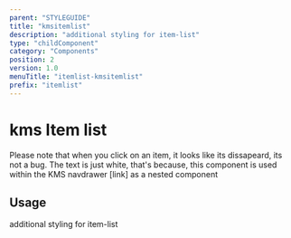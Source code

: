 ```yaml
---
parent: "STYLEGUIDE"
title: "kmsitemlist"
description: "additional styling for item-list"
type: "childComponent"
category: "Components"
position: 2
version: 1.0
menuTitle: "itemlist-kmsitemlist"
prefix: "itemlist"
---
```


# kms Item list
Please note that when you click on an item, it looks like its dissapeard, its not a bug. The text is just white, that's because, this component is used within the KMS navdrawer [link] as a nested component

## Usage

additional styling for item-list

<!-- Component template need to be here -->

<doc-component :file="'STYLEGUIDE/itemlist/STYLEGUIDE_itemlist-kmsitemlist'" :name="'itemlist-kmsitemlist'"></doc-component >
